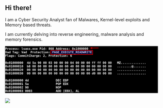 ## Hi there!
I am a Cyber Security Analyst fan of Malwares, Kernel-level exploits and Memory based threats. 

I am currently delving into reverse engineering, malware analysis and memory forensics.

![](https://github.com/Gasu16/Gasu16/blob/main/hollowing_volatility.png)

![](https://hit.yhype.me/github/profile?account_id=28620328)
